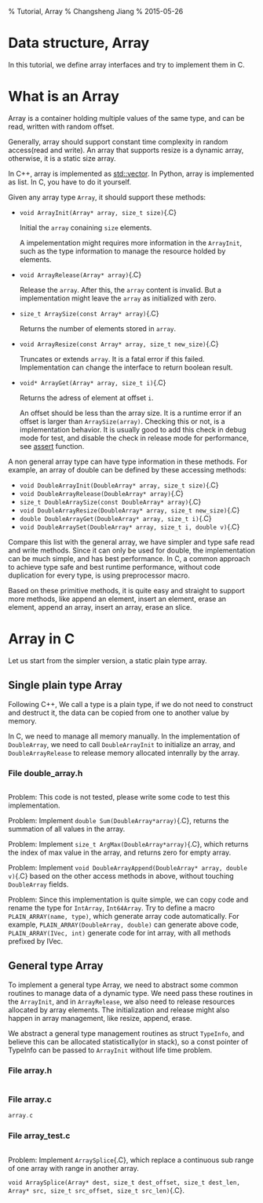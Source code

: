 % Tutorial, Array
% Changsheng Jiang
% 2015-05-26

# Data structure, Array

In this tutorial, we define array interfaces and try to implement them in C.

# What is an Array

Array is a container holding multiple values of the same type, and can be read,
written with random offset.

Generally, array should support constant time complexity in random access(read
and write). An array that supports resize is a dynamic array, otherwise, it is a
static size array.

In C++, array is implemented as
[std::vector](http://en.cppreference.com/w/cpp/container/vector). In Python,
array is implemented as list. In C, you have to do it yourself.

Given any array type <code>Array</code>, it should support these methods:

* `void ArrayInit(Array* array, size_t size)`{.C}

    Initial the `array` conaining `size` elements.

    A impelementation might requires more information in the `ArrayInit`, such
    as the type information to manage the resource holded by elements.

* `void ArrayRelease(Array* array)`{.C}

    Release the `array`. After this, the `array` content is invalid. But a
    implementation might leave the `array` as initialized with zero.

* `size_t ArraySize(const Array* array)`{.C}

    Returns the number of elements stored in `array`.

* `void ArrayResize(const Array* array, size_t new_size)`{.C}

    Truncates or extends `array`. It is a fatal error if this
    failed. Implementation can change the interface to return boolean result.

* `void* ArrayGet(Array* array, size_t i)`{.C}

    Returns the adress of element at offset `i`.

    An offset should be less than the array size. It is a runtime error if an
    offset is larger than `ArraySize(array)`. Checking this or not, is a
    implementation behavior. It is usually good to add this check in debug mode
    for test, and disable the check in release mode for performance, see
    [assert](http://en.cppreference.com/w/cpp/error/assert) function.

A non general array type can have type information in these methods. For
example, an array of double can be defined by these accessing methods:

* `void DoubleArrayInit(DoubleArray* array, size_t size)`{.C}
* `void DoubleArrayRelease(DoubleArray* array)`{.C}
* `size_t DoubleArraySize(const DoubleArray* array)`{.C}
* `void DoubleArrayResize(DoubleArray* array, size_t new_size)`{.C}
* `double DoubleArrayGet(DoubleArray* array, size_t i)`{.C}
* `void DoubleArraySet(DoubleArray* array, size_t i, double v)`{.C}

Compare this list with the general array, we have simpler and type safe read and
write methods. Since it can only be used for double, the implementation can be
much simple, and has best performance. In C, a common approach to achieve type
safe and best runtime performance, without code duplication for every type, is
using preprocessor macro.

Based on these primitive methods, it is quite easy and straight to support more
methods, like append an element, insert an element, erase an element, append an
array, insert an array, erase an slice.

# Array in C

Let us start from the simpler version, a static plain type array.

## Single plain type Array

Following C++, We call a type is a plain type, if we do not need to construct
and destruct it, the data can be copied from one to another value by memory.

In C, we need to manage all memory manually. In the implementation of
`DoubleArray`, we need to call `DoubleArrayInit` to initialize an array, and
`DoubleArrayRelease` to release memory allocated intenrally by the array.

### File double_array.h
~~~ {.C .numberLines include=double_array.h}
~~~

<span class="label label-default">Problem</span>: This code is not tested, please write some code to test this implementation.

<span class="label label-default">Problem</span>: Implement `double Sum(DoubleArray*array)`{.C}, returns the summation of
all values in the array.

<span class="label label-default">Problem</span>: Implement `size_t ArgMax(DoubleArray*array)`{.C}, which returns the
index of max value in the array, and returns zero for empty array.

<span class="label label-default">Problem</span>: Implement `void DoubleArrayAppend(DoubleArray* array, double v)`{.C}
based on the other access methods in above, without touching `DoubleArray`
fields.

<span class="label label-default">Problem</span>: Since this implementation is quite simple, we can copy code and rename
the type for `IntArray`, `Int64Array`. Try to define a macro `PLAIN_ARRAY(name,
type)`, which generate array code automatically. For example,
`PLAIN_ARRAY(DoubleArray, double)` can generate above code, `PLAIN_ARRAY(IVec,
int)` generate code for int array, with all methods prefixed by IVec.

## General type Array

To implement a general type Array, we need to abstract some common routines to
manage data of a dynamic type. We need pass these routines in the `ArrayInit`,
and in `ArrayRelease`, we also need to release resources allocated by array
elements. The initialization and release might also happen in array management,
like resize, append, erase.

We abstract a general type management routines as struct `TypeInfo`, and believe
this can be allocated statistically(or in stack), so a const pointer of TypeInfo
can be passed to `ArrayInit` without life time problem.

### File array.h

~~~ {.C .numberLines include=array.h}
~~~

### File array.c

~~~ {.C .numberLines include=array.c}
array.c
~~~

### File array_test.c

~~~ {.C .numberLines include=array_test.c}
~~~

<span class="label label-default">Problem</span>: Implement `ArraySplice`{.C}, which replace a continuous sub range of one
array with range in another array.

`void ArraySplice(Array* dest, size_t dest_offset, size_t dest_len, Array* src, size_t src_offset, size_t src_len)`{.C}.
